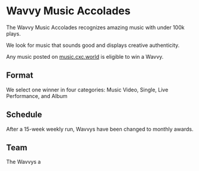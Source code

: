 # Wavvy Music Accolades
The Wavvy Music Accolades recognizes amazing music with under 100k plays. 

We look for music that sounds good and displays creative authenticity.

Any music posted on [music.cxc.world](https://music.cxc.world) is eligible to win a Wavvy. 

## Format
We select one winner in four categories: Music Video, Single, Live Performance, and Album

## Schedule
After a 15-week weekly run, Wavvys have been changed to monthly awards. 

## Team
The Wavvys a
<!--stackedit_data:
eyJoaXN0b3J5IjpbNjAzNzU5MDk5LC01MTcxNDgwNjMsMjc1OD
cyMzgzXX0=
-->